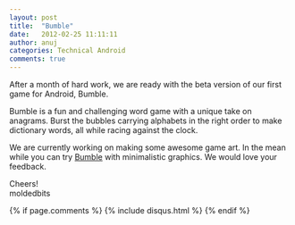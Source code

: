 ```yaml
---
layout: post
title:  "Bumble"
date:   2012-02-25 11:11:11
author: anuj
categories: Technical Android
comments: true
---
```


After a month of hard work, we are ready with the beta version of our
first game for Android, Bumble.

Bumble is a fun and challenging word game with a unique take on anagrams.
Burst the bubbles carrying alphabets in the right order to make dictionary
words, all while racing against the clock.

We are currently working on making some awesome game art. In the
mean while you can try [Bumble](http://moldedbits.com/index.php/portfolio/bumble-2/) with minimalistic graphics. We would love your feedback.

Cheers!  
moldedbits

{% if page.comments %}
{% include disqus.html %}
{% endif %}
